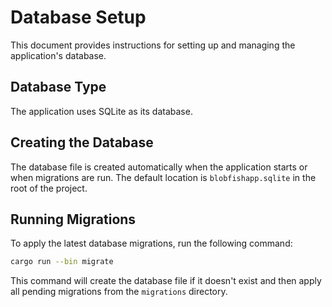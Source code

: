 # Database Setup

This document provides instructions for setting up and managing the application's database.

## Database Type

The application uses SQLite as its database.

## Creating the Database

The database file is created automatically when the application starts or when migrations are run. The default location is `blobfishapp.sqlite` in the root of the project.

## Running Migrations

To apply the latest database migrations, run the following command:

```bash
cargo run --bin migrate
```

This command will create the database file if it doesn't exist and then apply all pending migrations from the `migrations` directory.
